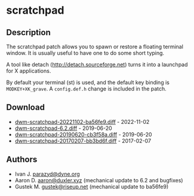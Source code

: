 scratchpad
==========

Description
-----------
The scratchpad patch allows you to spawn or restore a floating terminal window.
It is usually useful to have one to do some short typing.

A tool like detach (http://detach.sourceforge.net) turns it into a launchpad
for X applications.

By default your terminal (st) is used, and the default key binding is
`MODKEY+XK_grave`. A `config.def.h` change is included in the patch.

Download
--------
* [dwm-scratchpad-20221102-ba56fe9.diff](dwm-scratchpad-20221102-ba56fe9.diff) - 2022-11-02
* [dwm-scratchpad-6.2.diff](dwm-scratchpad-6.2.diff) - 2019-06-20
* [dwm-scratchpad-20190620-cb3f58a.diff](dwm-scratchpad-20190620-cb3f58a.diff) - 2019-06-20
* [dwm-scratchpad-20170207-bb3bd6f.diff](dwm-scratchpad-20170207-bb3bd6f.diff) - 2017-02-07

Authors
-------
* Ivan J. <parazyd@dyne.org>
* Aaron D. <aaron@duxler.xyz> (mechanical update to 6.2 and bugfixes)
* Gustek M. <gustek@riseup.net> (mechanical update to ba56fe9)
